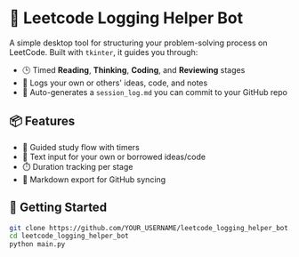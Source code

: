 # 🧠 Leetcode Logging Helper Bot

A simple desktop tool for structuring your problem-solving process on LeetCode. Built with `tkinter`, it guides you through:

- 🕒 Timed **Reading**, **Thinking**, **Coding**, and **Reviewing** stages
- 💬 Logs your own or others' ideas, code, and notes
- 📄 Auto-generates a `session_log.md` you can commit to your GitHub repo

## 📦 Features

- 📌 Guided study flow with timers
- 📝 Text input for your own or borrowed ideas/code
- ⏱️ Duration tracking per stage
- 📁 Markdown export for GitHub syncing

## 🚀 Getting Started

```bash
git clone https://github.com/YOUR_USERNAME/leetcode_logging_helper_bot.git
cd leetcode_logging_helper_bot
python main.py
